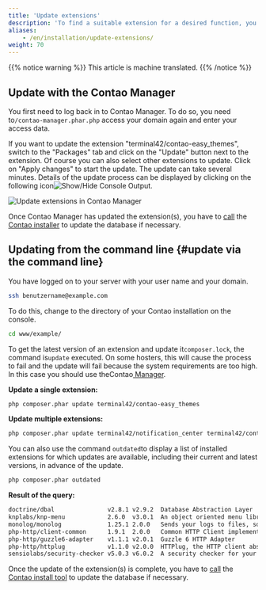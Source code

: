```yaml
---
title: 'Update extensions'
description: 'To find a suitable extension for a desired function, you have three options.'
aliases:
    - /en/installation/update-extensions/
weight: 70
---
```


{{% notice warning %}}
This article is machine translated.
{{% /notice %}}

## Update with the Contao Manager

You first need to log back in to Contao Manager. To do so, you need to`/contao-manager.phar.php` access your domain again and enter your access data.

If you want to update the extension "terminal42/contao-easy\_themes", switch to the "Packages" tab and click on the "Update" button next to the extension. Of course you can also select other extensions to update. Click on "Apply changes" to start the update. The update can take several minutes. Details of the update process can be displayed by clicking on the following icon![Show/Hide Console Output](/de/icons/konsolenausgabe.png?classes=icon).

![Update extensions in Contao Manager](/de/installation/images/de/erweiterungen-im-contao-manager-aktualisieren.png?classes=shadow)

Once Contao Manager has updated the extension(s), you have to [call](../contao-installtool/) the [Contao installer](../contao-installtool/) to update the database if necessary.

## Updating from the command line {#update via the command line}

You have logged on to your server with your user name and your domain.

```bash
ssh benutzername@example.com
```

To do this, change to the directory of your Contao installation on the console.

```bash
cd www/example/
```

To get the latest version of an extension and update it`composer.lock`, the command is`update` executed. On some hosters, this will cause the process to fail and the update will fail because the system requirements are too high. In this case you should use theContao[ Manager](#aktualisierung-mit-dem-contao-manager).

**Update a single extension:**

```bash
php composer.phar update terminal42/contao-easy_themes
```

**Update multiple extensions:**

```bash
php composer.phar update terminal42/notification_center terminal42/contao-leads
```

You can also use the command `outdated`to display a list of installed extensions for which updates are available, including their current and latest versions, in advance of the update.

```bash
php composer.phar outdated
```

**Result of the query:**

```bash
doctrine/dbal               v2.8.1 v2.9.2  Database Abstraction Layer
knplabs/knp-menu            2.6.0  v3.0.1  An object oriented menu library
monolog/monolog             1.25.1 2.0.0   Sends your logs to files, sockets, inboxes, databases …
php-http/client-common      1.9.1  2.0.0   Common HTTP Client implementations and tools for HTTPlug
php-http/guzzle6-adapter    v1.1.1 v2.0.1  Guzzle 6 HTTP Adapter
php-http/httplug            v1.1.0 v2.0.0  HTTPlug, the HTTP client abstraction for PHP
sensiolabs/security-checker v5.0.3 v6.0.2  A security checker for your composer.lock
```

Once the update of the extension(s) is complete, you have to [call](../contao-installtool/) the [Contao install tool](../contao-installtool/) to update the database if necessary.
